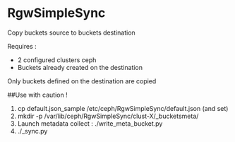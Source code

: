 # RgwSimpleSync

Copy buckets source to buckets destination

Requires :
 - 2 configured  clusters ceph
 - Buckets already created on the destination

Only buckets defined on the destination are copied

##Use with caution !

  1. cp default.json_sample /etc/ceph/RgwSimpleSync/default.json (and set)
  2. mkdir -p /var/lib/ceph/RgwSimpleSync/clust-X/_bucketsmeta/
  3. Launch metadata collect : ./write_meta_bucket.py
  4. ./_sync.py
